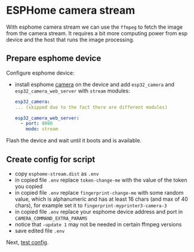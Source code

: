 # ESPHome camera stream

With esphome camera stream we can use the `ffmpeg` to fetch the image from the
camera stream. It requires a bit more computing power from esp device and the
host that runs the image processing.

## Prepare esphome device

Configure esphome device:

- install esphome [camera](https://esphome.io/components/esp32_camera.html)
  on the device and add `esp32_camera` and `esp32_camera_web_server` with
  `stream` modules:

  ```yaml
  esp32_camera:
  ... (skipped due to the fact there are different modules)

  esp32_camera_web_server:
    - port: 8080
      mode: stream
  ```

Flash the device and wait until it boots and is available.

## Create config for script

- copy `esphome-stream.dist` as `.env`
- in copied file `.env` replace `token-change-me` with the value
  of the token you copied
- in copied file `.env` replace `fingerprint-change-me` with some
  random value, which is alphanumeric and has at least 16 chars (and max of 40 chars),
  for example set it to `fingerprint-myprinter3-camera-3`
- in copied file `.env` replace your esphome device address and port
  in `CAMERA_COMMAND_EXTRA_PARAMS`
- notice that `-update 1` may not be needed in certain ffmpeg versions
- save edited file `.env`

Next, [test config](./test.config.md).
